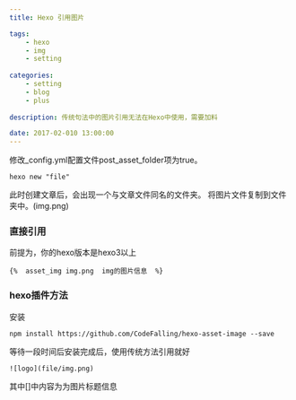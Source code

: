 ```yaml
---
title: Hexo 引用图片 

tags: 
    - hexo 
    - img 
    - setting  
    
categories: 
    - setting
    - blog
    - plus
    
description: 传统句法中的图片引用无法在Hexo中使用，需要加料

date: 2017-02-010 13:00:00
---
```



修改_config.yml配置文件post_asset_folder项为true。  

```
hexo new "file" 
```

此时创建文章后，会出现一个与文章文件同名的文件夹。
将图片文件复制到文件夹中。(img.png)  

### 直接引用
前提为，你的hexo版本是hexo3以上
```
{%  asset_img img.png  img的图片信息  %}
```

### hexo插件方法
安装
```
npm install https://github.com/CodeFalling/hexo-asset-image --save
```
等待一段时间后安装完成后，使用传统方法引用就好
```
![logo](file/img.png)
```
其中[]中内容为为图片标题信息